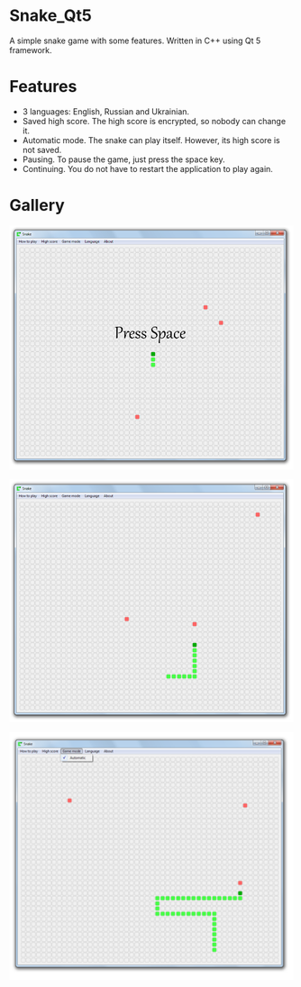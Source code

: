 # Snake_Qt5
A simple snake game with some features. Written in C++ using Qt 5 framework.

# Features
- 3 languages: English, Russian and Ukrainian.
- Saved high score. The high score is encrypted, so nobody can change it.
- Automatic mode. The snake can play itself. However, its high score is not saved.
- Pausing. To pause the game, just press the space key.
- Continuing. You do not have to restart the application to play again.

# Gallery
![Screenshot 1](https://github.com/MarkLagodych/assets/blob/main/Snake_Qt5/screenshot_1.png?raw=true)

![Screenshot 2](https://github.com/MarkLagodych/assets/blob/main/Snake_Qt5/screenshot_2.png?raw=true)

![Screenshot 3](https://github.com/MarkLagodych/assets/blob/main/Snake_Qt5/screenshot_3.png?raw=true)
